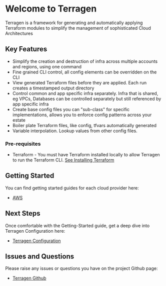 # Welcome to Terragen

Terragen is a framework for generating and automatically applying Terraform modules to simplify the management of sophisticated Cloud Architectures

## Key Features
 * Simplify the creation and destruction of infra across multiple accounts and regions, using one command
 * Fine grained CLI control, all config elements can be overridden on the CLI
 * View generated Terraform files before they are applied.  Each run creates a timestamped output directory
 * Control common and app specific infra separately.  Infra that is shared, eg VPCs, Databases can be controlled separately but still referenced by app specific infra
 * Create base config files you can "sub-class" for specific implementations, allows you to enforce config patterns across your estate
 * Boiler plate Terraform files, like config, tfvars automatically generated
 * Variable interpolation.  Lookup values from other config files.

### Pre-requisites
* Terraform - You must have Terraform installed locally to allow Terragen to run the Terraform CLI.  [See Installing Terraform](https://learn.hashicorp.com/tutorials/terraform/install-cli)

## Getting Started
You can find getting started guides for each cloud provider here:

* [AWS](./getting-started-aws.md)

## Next Steps
Once comfortable with the Getting-Started guide, get a deep dive into Terragen Configuration here:

* [Terragen Configuration](./terragen-config.md)

## Issues and Questions
Please raise any issues or questions you have on the project Github page:

* [Terragen Github](https://github.com/hunt3ri/terragen)